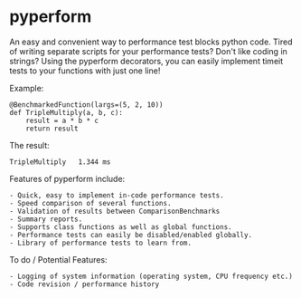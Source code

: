 pyperform
=========

An easy and convenient way to performance test blocks python code.
Tired of writing separate scripts for your performance tests? Don't like coding in strings?
Using the pyperform decorators, you can easily implement timeit tests to your functions with just one line!

Example:

```
@BenchmarkedFunction(largs=(5, 2, 10))
def TripleMultiply(a, b, c):
    result = a * b * c
    return result
```

The result:
```
TripleMultiply 	 1.344 ms
```

Features of pyperform include:

    - Quick, easy to implement in-code performance tests.
    - Speed comparison of several functions.
    - Validation of results between ComparisonBenchmarks
    - Summary reports.
    - Supports class functions as well as global functions.
    - Performance tests can easily be disabled/enabled globally.
    - Library of performance tests to learn from.

To do / Potential Features:

    - Logging of system information (operating system, CPU frequency etc.)
    - Code revision / performance history
